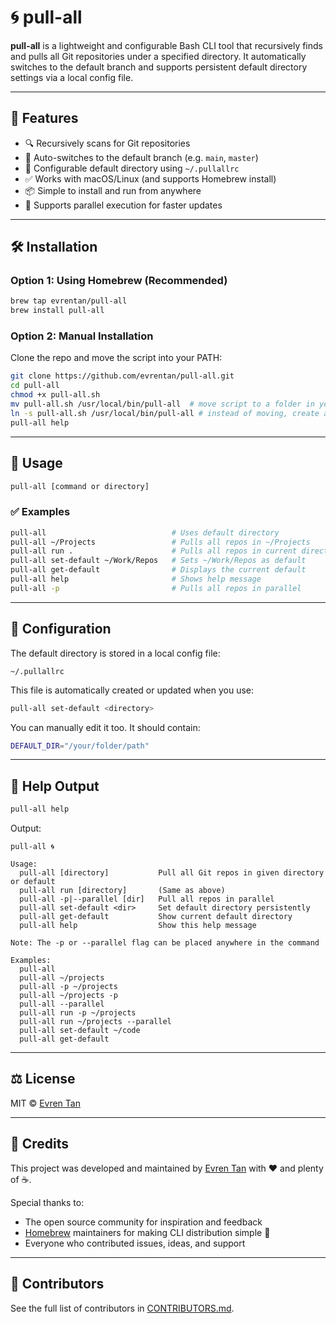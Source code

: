 # 🌀 pull-all

**pull-all** is a lightweight and configurable Bash CLI tool that recursively finds and pulls all Git repositories under a specified directory. It automatically switches to the default branch and supports persistent default directory settings via a local config file.

---

## 🚀 Features

- 🔍 Recursively scans for Git repositories
- 🔁 Auto-switches to the default branch (e.g. `main`, `master`)
- 💾 Configurable default directory using `~/.pullallrc`
- ✅ Works with macOS/Linux (and supports Homebrew install)
- 📦 Simple to install and run from anywhere
- 🧵 Supports parallel execution for faster updates

---

## 🛠 Installation

### Option 1: Using Homebrew (Recommended)

```bash
brew tap evrentan/pull-all
brew install pull-all
```

### Option 2: Manual Installation

Clone the repo and move the script into your PATH:

```bash
git clone https://github.com/evrentan/pull-all.git
cd pull-all
chmod +x pull-all.sh
mv pull-all.sh /usr/local/bin/pull-all  # move script to a folder in your PATH (choose this or the next one)
ln -s pull-all.sh /usr/local/bin/pull-all # instead of moving, create a symlink (choose this or the previous one)
pull-all help
```

---

## 🧪 Usage

```bash
pull-all [command or directory]
```

### ✅ Examples

```bash
pull-all                            # Uses default directory
pull-all ~/Projects                 # Pulls all repos in ~/Projects
pull-all run .                      # Pulls all repos in current directory
pull-all set-default ~/Work/Repos   # Sets ~/Work/Repos as default
pull-all get-default                # Displays the current default
pull-all help                       # Shows help message
pull-all -p                         # Pulls all repos in parallel
```

---

## 📁 Configuration

The default directory is stored in a local config file:

```
~/.pullallrc
```

This file is automatically created or updated when you use:

```bash
pull-all set-default <directory>
```

You can manually edit it too. It should contain:

```bash
DEFAULT_DIR="/your/folder/path"
```

---

## 📄 Help Output

```bash
pull-all help
```

Output:

```
pull-all 🌀

Usage:
  pull-all [directory]           Pull all Git repos in given directory or default
  pull-all run [directory]       (Same as above)
  pull-all -p|--parallel [dir]   Pull all repos in parallel
  pull-all set-default <dir>     Set default directory persistently
  pull-all get-default           Show current default directory
  pull-all help                  Show this help message

Note: The -p or --parallel flag can be placed anywhere in the command

Examples:
  pull-all
  pull-all ~/projects
  pull-all -p ~/projects
  pull-all ~/projects -p
  pull-all --parallel
  pull-all run -p ~/projects
  pull-all run ~/projects --parallel
  pull-all set-default ~/code
  pull-all get-default
```

---

## ⚖️ License

MIT © [Evren Tan](https://github.com/evrentan)

---

## 🙏 Credits

This project was developed and maintained by [Evren Tan](https://github.com/evrentan) with ❤️ and plenty of ☕️.

Special thanks to:

- The open source community for inspiration and feedback
- [Homebrew](https://github.com/homebrew) maintainers for making CLI distribution simple 🍺
- Everyone who contributed issues, ideas, and support

---

## 🙌 Contributors

See the full list of contributors in [CONTRIBUTORS.md](CONTRIBUTORS.md).
